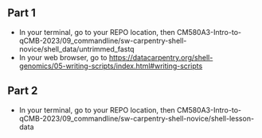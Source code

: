 ## Part 1

 - In your terminal, go to your REPO location, then CM580A3-Intro-to-qCMB-2023/09_commandline/sw-carpentry-shell-novice/shell_data/untrimmed_fastq
 - In your web browser, go to https://datacarpentry.org/shell-genomics/05-writing-scripts/index.html#writing-scripts

## Part 2

 - In your terminal, go to your REPO location, then CM580A3-Intro-to-qCMB-2023/09_commandline/sw-carpentry-shell-novice/shell-lesson-data
